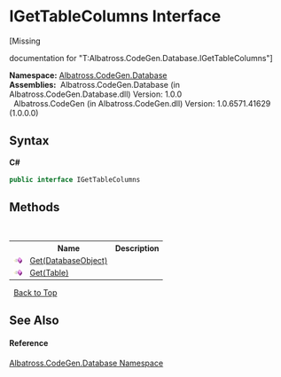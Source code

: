 # IGetTableColumns Interface
 

\[Missing <summary> documentation for "T:Albatross.CodeGen.Database.IGetTableColumns"\]

**Namespace:**&nbsp;<a href="bdf46154-2f7c-d3c3-6413-8c6484d341a9">Albatross.CodeGen.Database</a><br />**Assemblies:**&nbsp;&nbsp;Albatross.CodeGen.Database (in Albatross.CodeGen.Database.dll) Version: 1.0.0<br />&nbsp;&nbsp;Albatross.CodeGen (in Albatross.CodeGen.dll) Version: 1.0.6571.41629 (1.0.0.0)<br />

## Syntax

**C#**<br />
``` C#
public interface IGetTableColumns
```


## Methods
&nbsp;<table><tr><th></th><th>Name</th><th>Description</th></tr><tr><td>![Public method](media/pubmethod.gif "Public method")</td><td><a href="bee2d1b0-231d-2b18-a49b-8d91c26ad253">Get(DatabaseObject)</a></td><td /></tr><tr><td>![Public method](media/pubmethod.gif "Public method")</td><td><a href="5e54cec9-2937-cc90-41cb-1c8aeb4a4708">Get(Table)</a></td><td /></tr></table>&nbsp;
<a href="#igettablecolumns-interface">Back to Top</a>

## See Also


#### Reference
<a href="bdf46154-2f7c-d3c3-6413-8c6484d341a9">Albatross.CodeGen.Database Namespace</a><br />